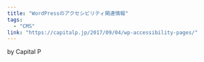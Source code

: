 ```yaml
---
title: "WordPressのアクセシビリティ関連情報"
tags:
  - "CMS"
link: "https://capitalp.jp/2017/09/04/wp-accessibility-pages/"
---
```


by Capital P
